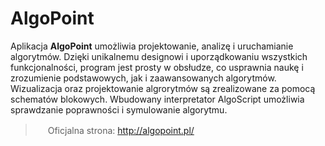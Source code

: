 #  AlgoPoint

Aplikacja __AlgoPoint__ umożliwia projektowanie, analizę i uruchamianie algorytmów. Dzięki unikalnemu designowi i uporządkowaniu wszystkich funkcjonalności, program jest prosty w obsłudze, co usprawnia naukę i zrozumienie podstawowych, jak i zaawansowanych algorytmów. Wizualizacja oraz projektowanie algrorytmów są zrealizowane za pomocą schematów blokowych. Wbudowany interpretator AlgoScript umożliwia sprawdzanie poprawności i symulowanie algorytmu.

> <img src="http://algopoint.pl/img/ap_ikona.png" height="16px"> Oficjalna strona: http://algopoint.pl/
